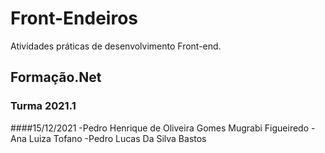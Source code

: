 # Front-Endeiros
Atividades práticas de desenvolvimento Front-end.
## Formação.Net
### Turma 2021.1
####15/12/2021
-Pedro Henrique de Oliveira Gomes Mugrabi Figueiredo
-Ana Luiza Tofano
-Pedro Lucas Da Silva Bastos